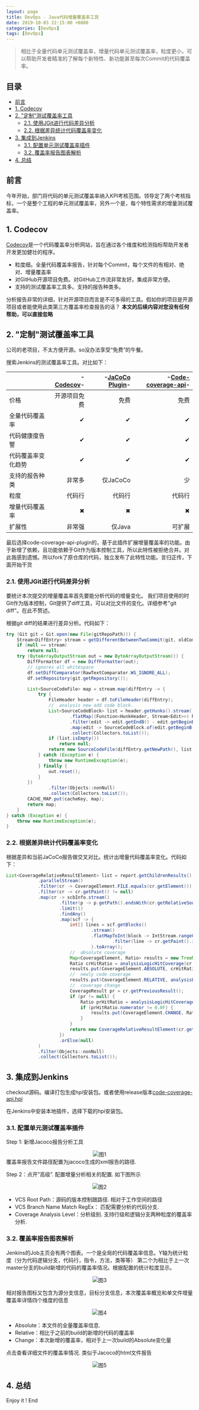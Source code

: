 ```yaml
---
layout: page
title: DevOps - Java代码增量覆盖率工具
date: 2019-10-03 22:15:00 +0800
categories: [DevOps]
tags: [DevOps]
---
```


> 相比于全量代码单元测试覆盖率，增量代码单元测试覆盖率，粒度更小，可以帮助开发者精准的了解每个新特性、新功能甚至每次Commit的代码覆盖率。
>  

## 目录

 * [前言](#前言)
 * [1. Codecov](#1-codecov)
 * [2. "定制"测试覆盖率工具](#2-定制测试覆盖率工具)
   * [2.1. 使用JGit进行代码差异分析](#21-使用jgit进行代码差异分析)
   * [2.2. 根据差异统计代码覆盖率变化](#22-根据差异统计代码覆盖率变化)
 * [3. 集成到Jenkins](#3-集成到jenkins)
   * [3.1. 配置单元测试覆盖率插件](#31-配置单元测试覆盖率插件)
   * [3.2. 覆盖率报告图表解析](#32-覆盖率报告图表解析)
 * [4. 总结](#4-总结)


## 前言

今年开始，部门将代码的单元测试覆盖率纳入KPI考核范围。领导定了两个考核指标，一个是整个工程的单元测试覆盖率，另外一个是，每个特性需求的增量测试覆盖率。

## 1. Codecov

[Codecov](https://codecov.io/)是一个代码覆盖率分析网站，旨在通过各个维度和检测指标帮助开发者开发更加健壮的程序。
 
 * 粒度细。全量代码覆盖率报告，针对每个Commit，每个文件的有相对、绝对、增量覆盖率
 * 对GitHub开源项目免费。对GitHub工作流非常友好。集成非常方便。
 * 支持的测试覆盖率工具多。支持的报告种类多。

分析报告非常的详细，针对开源项目而言是不可多得的工具。假如你的项目是开源项目或者能使用此类第三方覆盖率检查报告的话？ **本文的后续内容对您没有任何帮助，可以直接忽略**

## 2. "定制"测试覆盖率工具

公司的老项目，不太方便开源。so没办法享受“免费”的午餐。

搜索Jenkins的测试覆盖率工具。对比如下：


|    | -[Codecov](https://codecov.io/)-   |   -[JaCoCo Plugin](https://github.com/jenkinsci/jacoco-plugin)-   |   -[Code-coverage-api](https://github.com/jenkinsci/code-coverage-api-plugin)-   |
| :----  |  ----: |  ----: |  ----: |
|价格|开源项目免费|免费|免费|
|全量代码覆盖率|  ✔  | ✔|✔|
|代码健康度告警|✔|✔|✔|
|代码覆盖率变化趋势|✔|✔|✔|
|支持的报告种类|非常多|仅JaCoCo|少|
|粒度|代码行|代码行|代码行|
|增量代码覆盖率|✖|✖|✖|
|扩展性|非常强|仅Java|可扩展|


最后选择code-coverage-api-plugin的，基于此插件扩展增量覆盖率的功能。由于新增了依赖，且功能依赖于Git作为版本控制工具，所以此特性被拒绝合并。对此我感到遗憾。所以fork了原仓库的代码，独立发布了此特性功能。言归正传，下面开始干货

### 2.1. 使用JGit进行代码差异分析

要统计本次提交的增量覆盖率首先要能分析代码的增量变化。
我们项目使用的时Git作为版本控制，Git提供了diff工具，可以对比文件的变化。详细参考"git diff"。在此不赘述。

根据git diff的结果进行差异分析。代码如下：

```java
try (Git git = Git.open(new File(gitRepoPath))) {
    Stream<DiffEntry> stream = getDifferentBetweenTwoCommit(git, oldCommit, newCommit);
    if (null == stream)
        return null;
    try (ByteArrayOutputStream out = new ByteArrayOutputStream()) {
        DiffFormatter df = new DiffFormatter(out);
        // ignores all whitespace
        df.setDiffComparator(RawTextComparator.WS_IGNORE_ALL);
        df.setRepository(git.getRepository());

        List<SourceCodeFile> map = stream.map(diffEntry -> {
            try {
                FileHeader header = df.toFileHeader(diffEntry);
                //  analysis new add code block.
                List<SourceCodeBlock> list = header.getHunks().stream()
                        .flatMap((Function<HunkHeader, Stream<Edit>>) hunk -> hunk.toEditList().stream())
                        .filter(edit -> edit.getEndB() - edit.getBeginB() > 0)
                        .map(edit -> SourceCodeBlock.of(edit.getBeginB(), edit.getEndB()))
                        .collect(Collectors.toList());
                if (list.isEmpty())
                    return null;
                return new SourceCodeFile(diffEntry.getNewPath(), list);
            } catch (Exception e) {
                throw new RuntimeException(e);
            } finally {
                out.reset();
            }
        })
                .filter(Objects::nonNull)
                .collect(Collectors.toList());
        CACHE_MAP.put(cacheKey, map);
        return map;
    }
} catch (Exception e) {
    throw new RuntimeException(e);
}
```

### 2.2. 根据差异统计代码覆盖率变化

根据差异和当前JaCoCo报告做交叉对比。统计出增量代码覆盖率变化。代码如下：

```java
List<CoverageRelativeResultElement> list = report.getChildrenResults()
            .parallelStream()
            .filter(cr -> CoverageElement.FILE.equals(cr.getElement()))
            .filter(cr -> cr.getPaint() != null)
            .map(cr -> scbInfo.stream()
                    .filter(p -> p.getPath().endsWith(cr.getRelativeSourcePath()))
                    .limit(1)
                    .findAny()
                    .map(scf -> {
                        int[] lines = scf.getBlocks()
                                .stream()
                                .flatMapToInt(block -> IntStream.rangeClosed((int) (block.getStartLine() + 1), (int) block.getEndLine())
                                        .filter(line -> cr.getPaint().isPainted(line))
                                ).toArray();
                        //  absolute coverage
                        Map<CoverageElement, Ratio> results = new TreeMap<>();
                        Ratio crHitRatio = analysisLogicHitCoverage(cr.getPaint(), level, cr.getPaint().lines.keys());
                        results.put(CoverageElement.ABSOLUTE, crHitRatio);
                        //  newly code coverage
                        results.put(CoverageElement.RELATIVE, analysisLogicHitCoverage(cr.getPaint(), level, lines));
                        //  coverage change
                        CoverageResult pr = cr.getPreviousResult();
                        if (pr != null) {
                            Ratio prHitRatio = analysisLogicHitCoverage(pr.getPaint(), level, pr.getPaint().lines.keys());
                            if (prHitRatio.numerator != 0.0F) {
                                results.put(CoverageElement.CHANGE, Ratio.create(crHitRatio.getPercentageFloat() - prHitRatio.getPercentageFloat(), 100.0F));
                            }
                        }
                        return new CoverageRelativeResultElement(cr.getName(), cr.getRelativeSourcePath(), results);
                    })
                    .orElse(null)
            )
            .filter(Objects::nonNull)
            .collect(Collectors.toList());
```

## 3. 集成到Jenkins

 checkout源码。编译打包生成hpi安装包。或者使用release版本[code-coverage-api.hpi](https://github.com/TinyZzh/code-coverage-api-plugin/releases/tag/code-coverage-api-releative)

在Jenkins中安装本地插件，选择下载的hpi安装包。

### 3.1. 配置单元测试覆盖率插件
Step 1: 新增Jacoco报告分析工具
<div align="center"><img src="{{site.baseurl}}images/{{page.date | date: "%Y-%m"}}/20191003_1.png" alt="图1"/></div>
覆盖率报告文件路径配置为jacoco生成的xml报告的路径.

Step 2：点开”高级”.  配置增量分析相关的配置.  如下图所示
<div align="center"><img src="{{site.baseurl}}images/{{page.date | date: "%Y-%m"}}/20191003_2.png" alt="图2"/></div>

 * VCS Root Path：源码的版本控制跟路径. 相对于工作空间的路径
 * VCS Branch Name Match RegEx： 匹配需要分析的代码分支.   
 * Coverage Analysis Level：分析级别.  支持行级和逻辑分支两种粒度的覆盖率分析. 


### 3.2. 覆盖率报告图表解析
Jenkins的Job主页会有两个图表。一个是全局的代码覆盖率信息。Y轴为统计粒度（分为代码逻辑分支，代码行，指令，方法，类等等）
第二个为相比于上一次master分支的build新增的代码的覆盖率情况。根据配置的统计粒度显示。
<div align="center"><img src="{{site.baseurl}}images/{{page.date | date: "%Y-%m"}}/20191003_3.png" alt="图3"/></div>

相对报告图标又包含为源分支信息，目标分支信息，本次覆盖率概览和单文件增量覆盖率详情四个维度的信息
<div align="center"><img src="{{site.baseurl}}images/{{page.date | date: "%Y-%m"}}/20191003_4.png" alt="图4"/></div>

 * Absolute：本文件的全量覆盖率信息. 
 * Relative：相比于之前的build的新增的代码的覆盖率
 * Change：本次新增的覆盖率，相对于上一次build的Absolute变化量


点击查看详细文件的覆盖率情况. 类似于Jacoco的html文件报告
<div align="center"><img src="{{site.baseurl}}images/{{page.date | date: "%Y-%m"}}/20191003_5.png" alt="图5"/></div>



## 4. 总结

 Enjoy it !
 End


